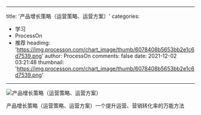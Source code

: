 
---
title: '产品增长策略（运营策略、运营方案）'
categories: 
 - 学习
 - ProcessOn
 - 推荐
headimg: 'https://img.processon.com/chart_image/thumb/6078408b5653bb2e1c6d7539.png'
author: ProcessOn
comments: false
date: 2021-12-02 03:21:48
thumbnail: 'https://img.processon.com/chart_image/thumb/6078408b5653bb2e1c6d7539.png'
---

<div>   
<img class="thumb" alt="产品增长策略（运营策略、运营方案）" src="https://img.processon.com/chart_image/thumb/6078408b5653bb2e1c6d7539.png" referrerpolicy="no-referrer">
<p>产品增长策略（运营策略、运营方案）一个提升运营、营销转化率的万能方法</p>  
</div>
            